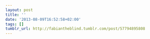 ```yaml
---
layout: post
title: ''
date: '2013-08-09T16:52:58+02:00'
tags: []
tumblr_url: http://fabiantheblind.tumblr.com/post/57794895808
---
```


